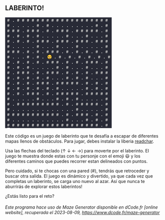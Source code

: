 ## LABERINTO!

![Alt text](image.png)

Este código es un juego de laberinto que te desafía a escapar de diferentes mapas llenos de obstáculos.
Para jugar, debes instalar la liberia [readchar](https://pypi.org/project/readchar/). 

Usa las flechas del teclado (↑ ↓ ← →) para moverte por el laberinto. El juego te muestra donde estas con tu personje con el emoji :smiley: y los diferentes caminos que puedes recorrer estan delineados con puntos.

Pero cuidado, si te chocas con una pared (#), tendrás que retroceder y buscar otra salida. El juego es dinámico y divertido, ya que cada vez que completas un laberinto, se carga uno nuevo al azar. Así que nunca te aburrirás de explorar estos laberintos!

¿Estás listo para el reto?

###### Este programa hace uso de Maze Generator disponible en dCode.fr [online website], recuperada el 2023-08-09, https://www.dcode.fr/maze-generator